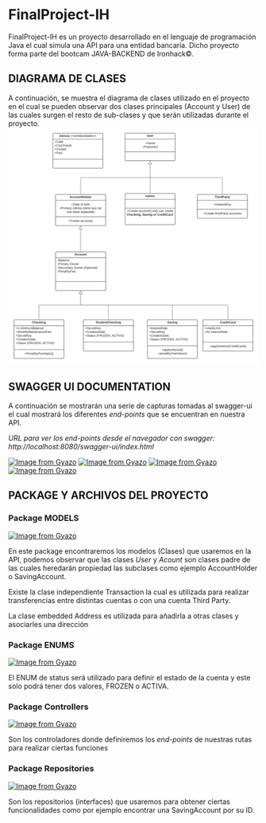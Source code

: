 # FinalProject-IH

FinalProject-IH es un proyecto desarrollado en el lenguaje de programación Java el cual simula una API para una entidad bancaria. Dicho proyecto forma parte del bootcam JAVA-BACKEND de Ironhack©.


## DIAGRAMA DE CLASES

A continuación, se muestra el diagrama de clases utilizado en el proyecto en el cual se pueden observar dos clases principales (Account y User) de las cuales surgen el resto de sub-clases y que serán utilizadas durante el proyecto.
![diagrama de clases](https://github.com/KogeCode/FinalProject-IH/blob/main/assets/Diagrama.png)

## SWAGGER UI DOCUMENTATION

A continuación se mostrarán una serie de capturas tomadas al swagger-ui el cual mostrará los diferentes *end-points* que se encuentran en nuestra API.

*URL para ver los end-points desde el navegador con swagger: http://localhost:8080/swagger-ui/index.html*

[![Image from Gyazo](https://i.gyazo.com/6bf86fb559ce1803f89ef58b3d433c9c.png)](https://gyazo.com/6bf86fb559ce1803f89ef58b3d433c9c)
[![Image from Gyazo](https://i.gyazo.com/309a2784fe07df9f5286904729e1b8f6.png)](https://gyazo.com/309a2784fe07df9f5286904729e1b8f6)
[![Image from Gyazo](https://i.gyazo.com/948e753d3fbd1f5d8a5ea6176491d84f.png)](https://gyazo.com/948e753d3fbd1f5d8a5ea6176491d84f)
[![Image from Gyazo](https://i.gyazo.com/95ba33aa3fb354a02c415ab0f96eeb5a.png)](https://gyazo.com/95ba33aa3fb354a02c415ab0f96eeb5a)

## PACKAGE Y ARCHIVOS DEL PROYECTO

### Package MODELS
[![Image from Gyazo](https://i.gyazo.com/1abcc4fc639a60acd26ab0a8609ebc47.png)](https://gyazo.com/1abcc4fc639a60acd26ab0a8609ebc47)

En este package encontraremos los modelos (Clases) que usaremos en la API, podemos observar que las clases *User* y *Acount* son clases padre de las cuales heredarán propiedad las subclases como ejemplo AccountHolder o SavingAccount.

Existe la clase independiente Transaction la cual es utilizada para realizar transferencias entre distintas cuentas o con una cuenta Third Party.

La clase embedded Address es utilizada para añadirla a otras clases y asociarles una dirección

### Package ENUMS
[![Image from Gyazo](https://i.gyazo.com/7a5cf51bd3acbe48964d9f091e77537b.png)](https://gyazo.com/7a5cf51bd3acbe48964d9f091e77537b)

El ENUM de status será utilizado para definir el estado de la cuenta y este solo podrá tener dos valores, FROZEN o ACTIVA.

### Package Controllers
[![Image from Gyazo](https://i.gyazo.com/89311438656c8fc1369cf459c100eb0c.png)](https://gyazo.com/89311438656c8fc1369cf459c100eb0c)

Son los controladores donde definiremos los *end-points* de nuestras rutas para realizar ciertas funciones

### Package  Repositories
[![Image from Gyazo](https://i.gyazo.com/e65ded139bd5ae7a9de4134a6a3332c2.png)](https://gyazo.com/e65ded139bd5ae7a9de4134a6a3332c2)

Son los repositorios (interfaces) que usaremos para obtener ciertas funcionalidades como por ejemplo encontrar una SavingAccount por su ID.
